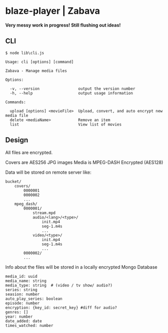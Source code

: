 # blaze-player | Zabava

**Very messy work in progress! Still flushing out ideas!**

## CLI 

```
$ node lib\cli.js

Usage: cli [options] [command]

Zabava - Manage media files

Options:

  -v, --version                 output the version number
  -h, --help                    output usage information

Commands:

  upload [options] <movieFile>  Upload, convert, and auto encrypt new media file
  delete <mediaName>            Remove an item
  list                          View list of movies

```


## Design

All files are encrypted. 

Covers are AES256 JPG images
Media is MPEG-DASH Encrypted (AES128)

Data will be stored on remote server like: 

    bucket/
        covers/ 
            0000001
            0000002
            ...
        mpeg_dash/
            0000001/
                stream.mpd
                audio/<lang>/<type>/
                    init.mp4
                    seg-1.m4s 
                    ...
                video/<type>/
                    init.mp4
                    seg-1.m4s 
                    ...
            0000002/
            ...
            
            
Info about the files will be stored in a locally encrypted Mongo Database


    media_id: uuid
    media_name: string
    media_type: string  # (video / tv show/ audio?)
    series: string
    seasion: number
    auto_play_series: boolean
    episode: number
    encryption: {key_id: secret_key} #diff for audio?
    genres: []
    year: number
    date_added: date
    times_watched: number
    
    
     
    
    
    



